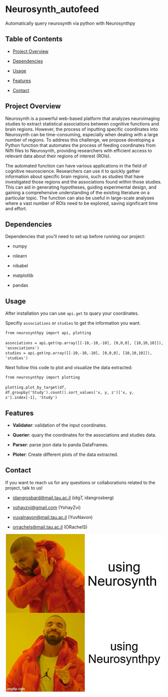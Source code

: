 # Neurosynth_autofeed

  

Automatically query neurosynth via python with Neurosynthpy

  

## Table of Contents

  

- [Project Overview](#project-overview)

- [Dependencies](#installation)

- [Usage](#usage)

- [Features](#features)

- [Contact](#contact)

  

## Project Overview

  

Neurosynth is a powerful web-based platform that analyzes neuroimaging studies to extract statistical associations between cognitive functions and brain regions. However, the process of inputting specific coordinates into Neurosynth can be time-consuming, especially when dealing with a large number of regions. To address this challenge, we propose developing a Python function that automates the process of feeding coordinates from Nifti files to Neurosynth, providing researchers with efficient access to relevant data about their regions of interest (ROIs).

  

The automated function can have various applications in the field of cognitive neuroscience. Researchers can use it to quickly gather information about specific brain regions, such as studies that have investigated those regions and the associations found within those studies. This can aid in generating hypotheses, guiding experimental design, and gaining a comprehensive understanding of the existing literature on a particular topic. The function can also be useful in large-scale analyses where a vast number of ROIs need to be explored, saving significant time and effort.

  

## Dependencies

  

Dependencies that you'll need to set up before running our project:

- numpy

- nilearn

- nibabel

- matplotlib

- pandas

  

## Usage

  

After installation you can use `api.get` to quary your coordinates.

Specifiy `associations` or `studies` to get the information you want.

  



    from neurosynthpy import api, plotting
    
    associations = api.get(np.array([[-10,-10,-10], [0,0,0], [10,10,10]]), 'associations')
    studies = api.get(np.array([[-10,-10,-10], [0,0,0], [10,10,10]]), 'studies')
      

Next follow this code to plot and visualize the data extracted:

  

    from neurosynthpy import plotting
    
    plotting.plot_by_target(df, df.groupby('Study').count().sort_values('x, y, z')['x, y, z'].index[-1], 'Study')

  

## Features

  

-  **Validator**: validation of the input coordinates.

-  **Querier**: quary the coordinates for the associations and studies data.

-  **Parser**: parse json data to panda DataFrames.

-  **Ploter**: Create different plots of the data extracted.

  

## Contact

  

If you want to reach us for any questions or collaborations related to the project, talk to us!

  

- idangrosbard@mail.tau.ac.il (idg7, idangrosberg)

- yohayzvi@gmail.com (YohayZvi)

- yuvalnavon@mail.tau.ac.il (YuvNavon)

- orrachels@mail.tau.ac.il (ORachelS)





<div align="center">

![](drake_meme.jpeg)

</div>